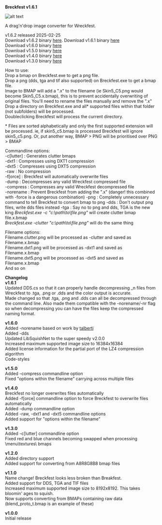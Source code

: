 **Breckfest v1.6.1**

![alt text](http://www.toxic-ragers.co.uk/images/misc/breckfest.png "Breckfest")

A drag'n'drop image converter for Wreckfest.

v1.6.2 released 2025-02-25  
Download v1.6.2 binary [here](https://github.com/RavenStryker/Breckfest/releases/tag/1.6.2).
Download v1.6.1 binary [here](https://github.com/RavenStryker/Breckfest/releases/tag/1.6.1)  
Download v1.6.0 binary [here](https://www.toxic-ragers.co.uk/files/tools/breckfest/Breckfest.v1.6.0.zip)  
Download v1.5.0 binary [here](https://www.toxic-ragers.co.uk/files/tools/breckfest/Breckfest.v1.5.0.zip)  
Download v1.4.0 binary [here](https://www.toxic-ragers.co.uk/files/tools/breckfest/Breckfest.v1.4.0.zip)  
Download v1.3.0 binary [here](https://www.toxic-ragers.co.uk/files/tools/breckfest/Breckfest.v1.3.0.zip)  

How to use:  
Drop a bmap on Breckfest.exe to get a png file.  
Drop a png (dds, tga and tif also supported) on Breckfest.exe to get a bmap file.  
Image to BMAP will add a ".x" to the filename (ie Skin5_C5.png would become Skin5_C5.x.bmap), this is to prevent accidentally overwriting of original files. You'll need to rename the files manually and remove the ".x"  
Drop a directory on Breckfest.exe and all* supported files within that folder (not subfolders) will be processed.  
Doubleclicking Breckfest will process the current directory.

\* Files are sorted alphabetically and only the first supported extension will be processed.  ie, if skin5_c5.bmap is processed Breckfest will ignore skin5_c5.png.  Or, put another way, BMAP > PNG will be prioritised over PNG > BMAP

Commandline options:  
-c[lutter] : Generates clutter bmaps  
-dxt1 : Compresses using DXT1 compression  
-dxt5 : Compresses using DXT5 compression  
-raw : No compression  
-f[orce] : Breckfest will automatically overwrite files  
-dump : Decompresses any valid Wreckfest compressed file  
-compress : Compresses any valid Wreckfest decompressed file  
-norename : Prevent Breckfest from adding the ".x" (danger!  this combined with -force is a dangerous combination)
-png : Completely unnecessary command to tell Breckfest to convert bmap to png
-dds : Don't output png files, write dds files instead
-tga : Say no to png and dds, TGA is the new king
_Breckfest.exe -c "c:\path\to\file.png"_ will create clutter bmap file.x.bmap  
_Breckfest.exe -clutter "c:\path\to\file.png"_ will do the same thing

Filename options:  
Filename.clutter.png will be processed as -clutter and saved as Filename.x.bmap  
Filename.dxt1.png will be processed as -dxt1 and saved as Filename.x.bmap  
Filename.dxt5.png will be processed as -dxt5 and saved as Filename.x.bmap  
And so on

**Changelog**  
**v1.6.1**  
Updated DDS.cs so that it can properly handle decompressing _n files from Wreckfest to .tga, .png or .dds and the color output is accurate.  
Made changed so that .tga, .png and .dds can all be decompressed through the command line. Also made them compatible with the -norename/-nr flag so when decompressing you can have the files keep the compressed naming format.  

**v1.6.0**  
Added -norename based on work by [talberti](https://github.com/talberti)  
Added -dds  
Updated LibSquishNet to the super speedy v2.0.0  
Increased maximum supported image size to 16384x16384  
Added license information for the partial port of the LZ4 compression algorithm  
Code-styles

**v1.5.0**  
Added -compress commandline option  
Fixed "options within the filename" carrying across multiple files

**v1.4.0**  
Breckfest no longer overwrites files automatically  
Added -f[orce] commandline option to force Breckfest to overwrite files automatically  
Added -dump commandline option  
Added -raw, -dxt1 and -dxt5 commandline options  
Added support for "options within the filename"

**v1.3.0**  
Added -c[lutter] commandline option  
Fixed red and blue channels becoming swapped when processing \menu\textures\ bmaps

**v1.2.0**  
Added directory support  
Added support for converting from A8R8G8B8 bmap files

**v1.1.0**  
Name change!  Breckfest looks less broken than Breakfest.  
Added support for DDS, TGA and TIF files  
Increased maximum supported image size to 8192x8192.  This takes bloomin' ages to squish.  
Now supports converting from BMAPs containing raw data (blend_proto_t.bmap is an example of these)

**v1.0.0**  
Initial release
